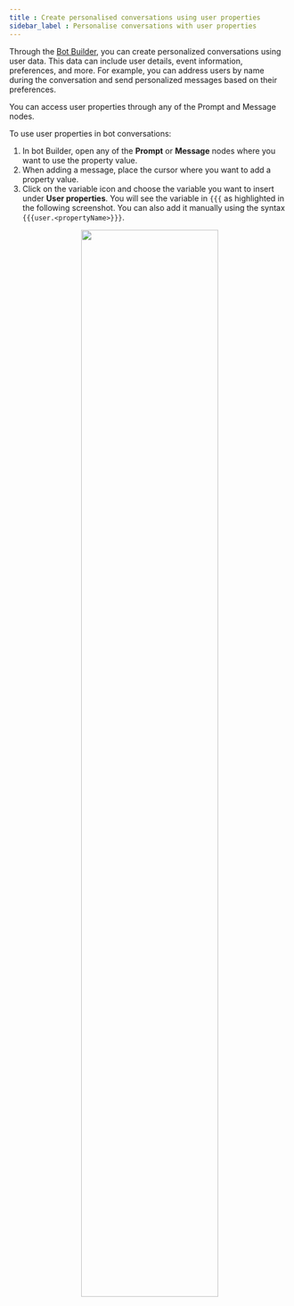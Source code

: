 ```yaml
---
title : Create personalised conversations using user properties
sidebar_label : Personalise conversations with user properties
---
```


Through the [Bot Builder](https://docs.yellow.ai/docs/platform_concepts/studio/overview), you can create personalized conversations using user data. This data can include user details, event information, preferences, and more. For example, you can address users by name during the conversation and send personalized messages based on their preferences. 

You can access user properties through any of the Prompt and Message nodes.


To use user properties in bot conversations:

1. In bot Builder, open any of the **Prompt** or **Message** nodes where you want to use the property value.
2. When adding a message, place the cursor where you want to add a property value.
3. Click on the variable icon and choose the variable you want to insert under **User properties**. You will see the variable in `{{{` as highlighted in the following screenshot. You can also add it manually using the syntax `{{{user.<propertyName>}}}`.

<center><img src="https://i.imgur.com/5eUybuX.png" width="70%"/></center>